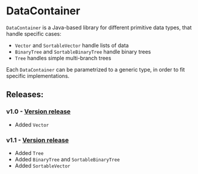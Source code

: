# DataContainer
`DataContainer` is a Java-based library for different primitive data types, that handle specific cases:
* `Vector` and `SortableVector` handle lists of data
* `BinaryTree` and `SortableBinaryTree` handle binary trees
* `Tree` handles simple multi-branch trees

Each `DataContainer` can be parametrized to a generic type, in order to fit specific implementations.

## Releases:

### v1.0 - [Version release](https://github.com/LucaPrevi0o/DataContainer/releases/tag/java)
* Added `Vector`

### v1.1 - [Version release](https://github.com/LucaPrevi0o/DataContainer/releases/tag/java-1.1)
* Added `Tree`
* Added `BinaryTree` and `SortableBinaryTree`
* Added `SortableVector`
